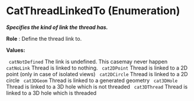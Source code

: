 # CatThreadLinkedTo (Enumeration)

**_Specifies the kind of link the thread has._**

**Role** : Define the thread link to.

**Values:**

` catNotDefined`      The link is undefined. This casemay never happen
` catNoLink`      Thread is linked to nothing.
` cat2DPoint`      Thread is linked to a 2D point (only in case of isolated views)
` cat2DCircle`      Thread is linked to a 2D circle
` cat3DGeom`      Thread is linked to a generated geometry
` cat3DHole`      Thread is linked to a 3D hole which is not threaded
` cat3DThread`      Thread is linked to a 3D hole which is threaded